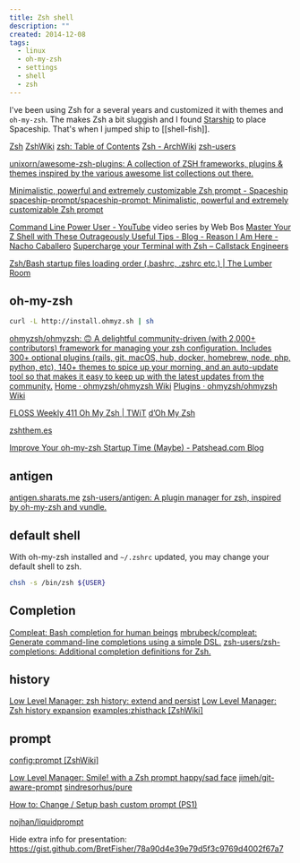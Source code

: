 ```yaml
---
title: Zsh shell
description: ""
created: 2014-12-08
tags:
  - linux
  - oh-my-zsh
  - settings
  - shell
  - zsh
---
```


I've been using Zsh for a several years and customized it with themes and `oh-my-zsh`.
The makes Zsh a bit sluggish and I found [Starship](https://starship.rs/) to place Spaceship.
That's when I jumped ship to [[shell-fish]].

[Zsh](http://www.zsh.org/)
[ZshWiki](http://zshwiki.org/home/)
[zsh: Table of Contents](http://zsh.sourceforge.net/Doc/Release/zsh_toc.html)
[Zsh - ArchWiki](https://wiki.archlinux.org/title/Zsh)
[zsh-users](https://github.com/zsh-users/)

[unixorn/awesome-zsh-plugins: A collection of ZSH frameworks, plugins & themes inspired by the various awesome list collections out there.](https://github.com/unixorn/awesome-zsh-plugins)

[Minimalistic, powerful and extremely customizable Zsh prompt - Spaceship](https://spaceship-prompt.sh/)
[spaceship-prompt/spaceship-prompt: Minimalistic, powerful and extremely customizable Zsh prompt](https://github.com/spaceship-prompt/spaceship-prompt)

[Command Line Power User - YouTube](https://www.youtube.com/playlist?list=PLu8EoSxDXHP7tXPJp5ZmUpuT7sFvrswzf) video series by Web Bos
[Master Your Z Shell with These Outrageously Useful Tips - Blog - Reason I Am Here - Nacho Caballero](http://reasoniamhere.com/2014/01/11/outrageously-useful-tips-to-master-your-z-shell/)
[Supercharge your Terminal with Zsh – Callstack Engineers](https://blog.callstack.io/supercharge-your-terminal-with-zsh-8b369d689770)

[Zsh/Bash startup files loading order (.bashrc, .zshrc etc.) | The Lumber Room](https://shreevatsa.wordpress.com/2008/03/30/zshbash-startup-files-loading-order-bashrc-zshrc-etc/)

## oh-my-zsh

```sh
curl -L http://install.ohmyz.sh | sh
```

[ohmyzsh/ohmyzsh: 🙃 A delightful community-driven (with 2,000+ contributors) framework for managing your zsh configuration. Includes 300+ optional plugins (rails, git, macOS, hub, docker, homebrew, node, php, python, etc), 140+ themes to spice up your morning, and an auto-update tool so that makes it easy to keep up with the latest updates from the community.](https://github.com/ohmyzsh/ohmyzsh)
[Home · ohmyzsh/ohmyzsh Wiki](https://github.com/ohmyzsh/ohmyzsh/wiki)
[Plugins · ohmyzsh/ohmyzsh Wiki](https://github.com/ohmyzsh/ohmyzsh/wiki/Plugins)

[FLOSS Weekly 411 Oh My Zsh | TWiT](https://twit.tv/shows/floss-weekly/episodes/411)
[d’Oh My Zsh](https://medium.freecodecamp.com/d-oh-my-zsh-af99ca54212c#.su80q8anf)

[zshthem.es](http://zshthem.es/)

[Improve Your oh-my-zsh Startup Time (Maybe) - Patshead.com Blog](http://blog.patshead.com/2011/04/improve-your-oh-my-zsh-startup-time-maybe.html)

## antigen

[antigen.sharats.me](http://antigen.sharats.me/)
[zsh-users/antigen: A plugin manager for zsh, inspired by oh-my-zsh and vundle.](https://github.com/zsh-users/antigen)

## default shell

With oh-my-zsh installed and `~/.zshrc` updated, you may change your default shell to zsh.

```sh
chsh -s /bin/zsh ${USER}
```

## Completion

[Compleat: Bash completion for human beings](https://limpet.net/mbrubeck/2009/10/30/compleat.html)
[mbrubeck/compleat: Generate command-line completions using a simple DSL.](https://github.com/mbrubeck/compleat)
[zsh-users/zsh-completions: Additional completion definitions for Zsh.](https://github.com/zsh-users/zsh-completions)

## history

[Low Level Manager: zsh history: extend and persist](http://www.lowlevelmanager.com/2012/04/zsh-history-extend-and-persist.html)
[Low Level Manager: Zsh history expansion](http://www.lowlevelmanager.com/2012/05/zsh-history-expansion.html)
[examples:zhisthack [ZshWiki]](http://zshwiki.org/home/examples/zhisthack)

## prompt

[config:prompt [ZshWiki]](http://zshwiki.org/home/config/prompt)

[Low Level Manager: Smile! with a Zsh prompt happy/sad face](http://www.lowlevelmanager.com/2012/03/smile-zsh-prompt-happysad-face.html)
[jimeh/git-aware-prompt](https://github.com/jimeh/git-aware-prompt)
[sindresorhus/pure](https://github.com/sindresorhus/pure)

[How to: Change / Setup bash custom prompt (PS1)](http://www.cyberciti.biz/tips/howto-linux-unix-bash-shell-setup-prompt.html)

[nojhan/liquidprompt](https://github.com/nojhan/liquidprompt)

Hide extra info for presentation:
<https://gist.github.com/BretFisher/78a90d4e39e79d5f3c9769d4002f67a7>
